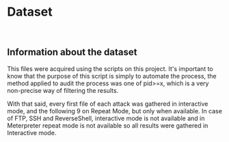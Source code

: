 # **Dataset**

<br/>

## **Information about the dataset**

This files were acquired using the scripts on this project. It's important to know that the purpose of this script is simply to automate the process, the method applied to audit the process was one of pid>=x, which is a very non-precise way of filtering the results. 

With that said, every first file of each attack was gathered in interactive mode, and the following 9 on Repeat Mode, but only when available. In case of FTP, SSH and ReverseShell, interactive mode is not available and in Meterpreter repeat mode is not available so all results were gathered in Interactive mode.
  
